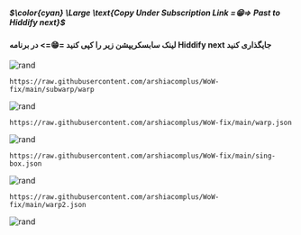 ##### $\color{cyan} \Large \text{Copy Under Subscription Link =😁=> Past to Hiddify next}$
#### لینک سابسکریپشن زیر را کپی کنید =😁=> در برنامه Hiddify next جایگذاری کنید

![rand](https://rand-xyz.now.sh/api/hello)

```
https://raw.githubusercontent.com/arshiacomplus/WoW-fix/main/subwarp/warp
```
![rand](https://rand-xyz.now.sh/api/hello)

```
https://raw.githubusercontent.com/arshiacomplus/WoW-fix/main/warp.json
```
![rand](https://rand-xyz.now.sh/api/hello)

```
https://raw.githubusercontent.com/arshiacomplus/WoW-fix/main/sing-box.json
```
![rand](https://rand-xyz.now.sh/api/hello)

```
https://raw.githubusercontent.com/arshiacomplus/WoW-fix/main/warp2.json
```
![rand](https://rand-xyz.now.sh/api/hello)

